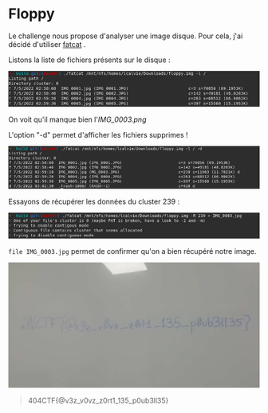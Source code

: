 # Floppy

Le challenge nous propose d'analyser une image disque. Pour cela, j'ai décidé d'utiliser [fatcat](https://github.com/Gregwar/fatcat) .

Listons la liste de fichiers présents sur le disque :

![alt text](https://github.com/anonylouis/404CTF-2022---Write-ups/blob/main/Analyse_forensique/Floppy/files.png)

On voit qu'il manque bien l'_IMG\_0003.png_

L'option "-d"  permet d'afficher les fichiers supprimes !

![alt text](https://github.com/anonylouis/404CTF-2022---Write-ups/blob/main/Analyse_forensique/Floppy/deleted_files.png)

Essayons de récupérer les données du cluster 239 :

![alt text](https://github.com/anonylouis/404CTF-2022---Write-ups/blob/main/Analyse_forensique/Floppy/extract.png)

`file IMG_0003.jpg` permet de confirmer qu'on a bien récupéré notre image.

![alt text](https://github.com/anonylouis/404CTF-2022---Write-ups/blob/main/Analyse_forensique/Floppy/IMG_0003.jpg)

> 404CTF{@v3z_v0vz_z0rt1_135_p0ub3ll35}